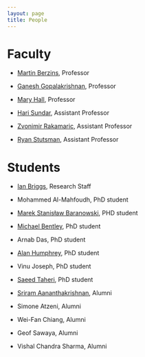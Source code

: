 ```yaml
---
layout: page
title: People
---
```


# Faculty
* [Martin Berzins](http://www.cs.utah.edu/~mb), Professor


* [Ganesh Gopalakrishnan](http://www.cs.utah.edu/~ganesh), Professor


* [Mary Hall](http://www.cs.utah.edu/~mhall), Professor


* [Hari Sundar](http://www.cs.utah.edu/~hari), Assistant Professor


* [Zvonimir Rakamaric](http://www.zvonimir.info/), Assistant Professor


* [Ryan Stutsman](http://www.cs.utah.edu/~stutsman), Assistant Professor


# Students
* [Ian Briggs](http://github.com/IanBriggs), Research Staff


* Mohammed Al-Mahfoudh, PhD student


* [Marek Stanisław Baranowski](http://github.com/keram88), PHD student


* [Michael Bentley](https://github.com/mikebentley15), PhD student


* Arnab Das, PhD student


* [Alan Humphrey](http://www.cs.utah.edu/~ahumphre/index.php), PhD student


* Vinu Joseph, PhD student


* [Saeed Taheri](https://staheri.github.io/), PhD student


* [Sriram Aananthakrishnan](http://www.cs.utah.edu/~sriram), Alumni


* Simone Atzeni, Alumni


* Wei-Fan Chiang, Alumni


* Geof Sawaya, Alumni


* Vishal Chandra Sharma, Alumni


